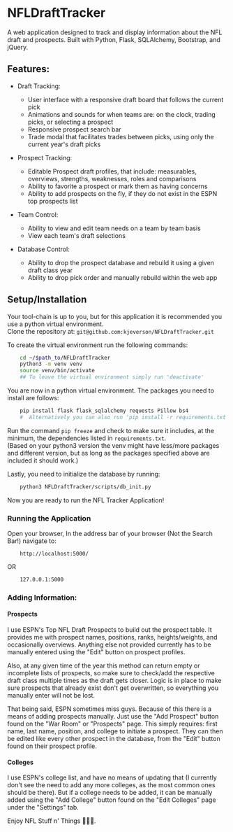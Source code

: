 # NFLDraftTracker
A web application designed to track and display information about the NFL draft and prospects. Built with Python, Flask, SQLAlchemy, Bootstrap, and jQuery.

## Features:

- Draft Tracking:
  
    - User interface with a responsive draft board that follows the current pick
    - Animations and sounds for when teams are: on the clock, trading picks, or selecting a prospect
    - Responsive prospect search bar
    - Trade modal that facilitates trades between picks, using only the current year's draft picks
    
- Prospect Tracking:

    - Editable Prospect draft profiles, that include: measurables, overviews, strengths, weaknesses, roles and comparisons
    - Ability to favorite a prospect or mark them as having concerns
    - Ability to add prospects on the fly, if they do not exist in the ESPN top prospects list
    
- Team Control:

    - Ability to view and edit team needs on a team by team basis
    - View each team's draft selections
    

- Database Control:

    - Ability to drop the prospect database and rebuild it using a given draft class year
    - Ability to drop pick order and manually rebuild within the web app
    
## Setup/Installation
Your tool-chain is up to you, but for this application it is recommended you use a python virtual environment. </br>
Clone the repository at: ```git@github.com:kjeverson/NFLDraftTracker.git```

To create the virtual environment run the following commands:
```bash
    cd ~/$path_to/NFLDraftTracker
    python3 -m venv venv
    source venv/bin/activate
    ## To leave the virtual environment simply run 'deactivate'
```
You are now in a python virtual environment. The packages you need to install are follows:

```bash
    pip install flask flask_sqlalchemy requests Pillow bs4 
    #  Alternatively you can also run 'pip install -r requirements.txt'
```
Run the command `pip freeze` and check to make sure it includes, at the minimum, the dependencies listed in `requirements.txt`. </br> 
(Based on your python3 version the venv might have less/more packages and different version, but as long as the packages specified above are included it should work.)

Lastly, you need to initialize the database by running: 
```bash
    python3 NFLDraftTracker/scripts/db_init.py
```
Now you are ready to run the NFL Tracker Application!

### Running the Application
Open your browser, In the address bar of your browser (Not the Search Bar!) navigate to:
```buildoutcfg
    http://localhost:5000/ 
```
OR
```bash
    127.0.0.1:5000
```
    
### Adding Information:

#### Prospects
I use ESPN's Top NFL Draft Prospects to build out the prospect table. It provides me with prospect names, positions, ranks, heights/weights, and occasionally overviews. Anything else not provided currently has to be manually entered using the "Edit" button on prospect profiles.

Also, at any given time of the year this method can return empty or incomplete lists of prospects, so make sure to check/add the respective draft class multiple times as the draft gets closer. Logic is in place to make sure prospects that already exist don't get overwritten, so everything you manually enter will not be lost.

That being said, ESPN sometimes miss guys. Because of this there is a means of adding prospects manually. Just use the "Add Prospect" button found on the "War Room" or "Prospects" page. This simply requires: first name, last name, position, and college to initiate a prospect. They can then be edited like every other prospect in the database, from the "Edit" button found on their prospect profile.

#### Colleges
I use ESPN's college list, and have no means of updating that (I currently don't see the need to add any more colleges, as the most common ones should be there). But if a college needs to be added, it can be manually added using the "Add College" button found on the "Edit Colleges" page under the "Settings" tab.

Enjoy NFL Stuff n' Things 🏈🏈🤘.


